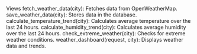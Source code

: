 Views
fetch_weather_data(city): Fetches data from OpenWeatherMap.
save_weather_data(city): Stores data in the database.
calculate_temperature_trend(city): Calculates average temperature over the last 24 hours.
calculate_humidity_trend(city): Calculates average humidity over the last 24 hours.
check_extreme_weather(city): Checks for extreme weather conditions.
weather_dashboard(request, city): Displays weather data and trends.
